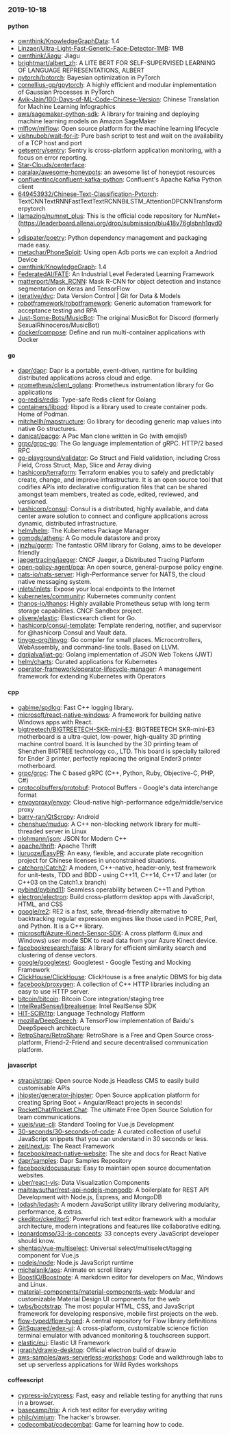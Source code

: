 ### 2019-10-18

#### python
* [ownthink/KnowledgeGraphData](https://github.com/ownthink/KnowledgeGraphData): 1.4
* [Linzaer/Ultra-Light-Fast-Generic-Face-Detector-1MB](https://github.com/Linzaer/Ultra-Light-Fast-Generic-Face-Detector-1MB):  1MB
* [ownthink/Jiagu](https://github.com/ownthink/Jiagu): Jiagu         
* [brightmart/albert_zh](https://github.com/brightmart/albert_zh): A LITE BERT FOR SELF-SUPERVISED LEARNING OF LANGUAGE REPRESENTATIONS, ALBERT
* [pytorch/botorch](https://github.com/pytorch/botorch): Bayesian optimization in PyTorch
* [cornellius-gp/gpytorch](https://github.com/cornellius-gp/gpytorch): A highly efficient and modular implementation of Gaussian Processes in PyTorch
* [Avik-Jain/100-Days-of-ML-Code-Chinese-Version](https://github.com/Avik-Jain/100-Days-of-ML-Code-Chinese-Version): Chinese Translation for Machine Learning Infographics
* [aws/sagemaker-python-sdk](https://github.com/aws/sagemaker-python-sdk): A library for training and deploying machine learning models on Amazon SageMaker
* [mlflow/mlflow](https://github.com/mlflow/mlflow): Open source platform for the machine learning lifecycle
* [vishnubob/wait-for-it](https://github.com/vishnubob/wait-for-it): Pure bash script to test and wait on the availability of a TCP host and port
* [getsentry/sentry](https://github.com/getsentry/sentry): Sentry is cross-platform application monitoring, with a focus on error reporting.
* [Star-Clouds/centerface](https://github.com/Star-Clouds/centerface): 
* [paralax/awesome-honeypots](https://github.com/paralax/awesome-honeypots): an awesome list of honeypot resources
* [confluentinc/confluent-kafka-python](https://github.com/confluentinc/confluent-kafka-python): Confluent's Apache Kafka Python client
* [649453932/Chinese-Text-Classification-Pytorch](https://github.com/649453932/Chinese-Text-Classification-Pytorch): TextCNNTextRNNFastTextTextRCNNBiLSTM_AttentionDPCNNTransformerpytorch
* [llamazing/numnet_plus](https://github.com/llamazing/numnet_plus): This is the official code repository for NumNet+(https://leaderboard.allenai.org/drop/submission/blu418v76glsbnh1qvd0)
* [sdispater/poetry](https://github.com/sdispater/poetry): Python dependency management and packaging made easy.
* [metachar/PhoneSploit](https://github.com/metachar/PhoneSploit): Using open Adb ports we can exploit a Andriod Device
* [ownthink/KnowledgeGraph](https://github.com/ownthink/KnowledgeGraph): 1.4
* [FederatedAI/FATE](https://github.com/FederatedAI/FATE): An Industrial Level Federated Learning Framework
* [matterport/Mask_RCNN](https://github.com/matterport/Mask_RCNN): Mask R-CNN for object detection and instance segmentation on Keras and TensorFlow
* [iterative/dvc](https://github.com/iterative/dvc): Data Version Control | Git for Data & Models
* [robotframework/robotframework](https://github.com/robotframework/robotframework): Generic automation framework for acceptance testing and RPA
* [Just-Some-Bots/MusicBot](https://github.com/Just-Some-Bots/MusicBot):  The original MusicBot for Discord (formerly SexualRhinoceros/MusicBot)
* [docker/compose](https://github.com/docker/compose): Define and run multi-container applications with Docker

#### go
* [dapr/dapr](https://github.com/dapr/dapr): Dapr is a portable, event-driven, runtime for building distributed applications across cloud and edge.
* [prometheus/client_golang](https://github.com/prometheus/client_golang): Prometheus instrumentation library for Go applications
* [go-redis/redis](https://github.com/go-redis/redis): Type-safe Redis client for Golang
* [containers/libpod](https://github.com/containers/libpod): libpod is a library used to create container pods. Home of Podman.
* [mitchellh/mapstructure](https://github.com/mitchellh/mapstructure): Go library for decoding generic map values into native Go structures.
* [danicat/pacgo](https://github.com/danicat/pacgo): A Pac Man clone written in Go (with emojis!)
* [grpc/grpc-go](https://github.com/grpc/grpc-go): The Go language implementation of gRPC. HTTP/2 based RPC
* [go-playground/validator](https://github.com/go-playground/validator): Go Struct and Field validation, including Cross Field, Cross Struct, Map, Slice and Array diving
* [hashicorp/terraform](https://github.com/hashicorp/terraform): Terraform enables you to safely and predictably create, change, and improve infrastructure. It is an open source tool that codifies APIs into declarative configuration files that can be shared amongst team members, treated as code, edited, reviewed, and versioned.
* [hashicorp/consul](https://github.com/hashicorp/consul): Consul is a distributed, highly available, and data center aware solution to connect and configure applications across dynamic, distributed infrastructure.
* [helm/helm](https://github.com/helm/helm): The Kubernetes Package Manager
* [gomods/athens](https://github.com/gomods/athens): A Go module datastore and proxy
* [jinzhu/gorm](https://github.com/jinzhu/gorm): The fantastic ORM library for Golang, aims to be developer friendly
* [jaegertracing/jaeger](https://github.com/jaegertracing/jaeger): CNCF Jaeger, a Distributed Tracing Platform
* [open-policy-agent/opa](https://github.com/open-policy-agent/opa): An open source, general-purpose policy engine.
* [nats-io/nats-server](https://github.com/nats-io/nats-server): High-Performance server for NATS, the cloud native messaging system.
* [inlets/inlets](https://github.com/inlets/inlets): Expose your local endpoints to the Internet
* [kubernetes/community](https://github.com/kubernetes/community): Kubernetes community content
* [thanos-io/thanos](https://github.com/thanos-io/thanos): Highly available Prometheus setup with long term storage capabilities. CNCF Sandbox project.
* [olivere/elastic](https://github.com/olivere/elastic): Elasticsearch client for Go.
* [hashicorp/consul-template](https://github.com/hashicorp/consul-template): Template rendering, notifier, and supervisor for @hashicorp Consul and Vault data.
* [tinygo-org/tinygo](https://github.com/tinygo-org/tinygo): Go compiler for small places. Microcontrollers, WebAssembly, and command-line tools. Based on LLVM.
* [dgrijalva/jwt-go](https://github.com/dgrijalva/jwt-go): Golang implementation of JSON Web Tokens (JWT)
* [helm/charts](https://github.com/helm/charts): Curated applications for Kubernetes
* [operator-framework/operator-lifecycle-manager](https://github.com/operator-framework/operator-lifecycle-manager): A management framework for extending Kubernetes with Operators

#### cpp
* [gabime/spdlog](https://github.com/gabime/spdlog): Fast C++ logging library.
* [microsoft/react-native-windows](https://github.com/microsoft/react-native-windows): A framework for building native Windows apps with React.
* [bigtreetech/BIGTREETECH-SKR-mini-E3](https://github.com/bigtreetech/BIGTREETECH-SKR-mini-E3): BIGTREETECH SKR-mini-E3 motherboard is a ultra-quiet, low-power, high-quality 3D printing machine control board. It is launched by the 3D printing team of Shenzhen BIGTREE technology co., LTD. This board is specially tailored for Ender 3 printer, perfectly replacing the original Ender3 printer motherboard.
* [grpc/grpc](https://github.com/grpc/grpc): The C based gRPC (C++, Python, Ruby, Objective-C, PHP, C#)
* [protocolbuffers/protobuf](https://github.com/protocolbuffers/protobuf): Protocol Buffers - Google's data interchange format
* [envoyproxy/envoy](https://github.com/envoyproxy/envoy): Cloud-native high-performance edge/middle/service proxy
* [barry-ran/QtScrcpy](https://github.com/barry-ran/QtScrcpy): Android
* [chenshuo/muduo](https://github.com/chenshuo/muduo): A C++ non-blocking network library for multi-threaded server in Linux
* [nlohmann/json](https://github.com/nlohmann/json): JSON for Modern C++
* [apache/thrift](https://github.com/apache/thrift): Apache Thrift
* [liuruoze/EasyPR](https://github.com/liuruoze/EasyPR): An easy, flexible, and accurate plate recognition project for Chinese licenses in unconstrained situations.
* [catchorg/Catch2](https://github.com/catchorg/Catch2): A modern, C++-native, header-only, test framework for unit-tests, TDD and BDD - using C++11, C++14, C++17 and later (or C++03 on the Catch1.x branch)
* [pybind/pybind11](https://github.com/pybind/pybind11): Seamless operability between C++11 and Python
* [electron/electron](https://github.com/electron/electron): Build cross-platform desktop apps with JavaScript, HTML, and CSS
* [google/re2](https://github.com/google/re2): RE2 is a fast, safe, thread-friendly alternative to backtracking regular expression engines like those used in PCRE, Perl, and Python. It is a C++ library.
* [microsoft/Azure-Kinect-Sensor-SDK](https://github.com/microsoft/Azure-Kinect-Sensor-SDK): A cross platform (Linux and Windows) user mode SDK to read data from your Azure Kinect device.
* [facebookresearch/faiss](https://github.com/facebookresearch/faiss): A library for efficient similarity search and clustering of dense vectors.
* [google/googletest](https://github.com/google/googletest): Googletest - Google Testing and Mocking Framework
* [ClickHouse/ClickHouse](https://github.com/ClickHouse/ClickHouse): ClickHouse is a free analytic DBMS for big data
* [facebook/proxygen](https://github.com/facebook/proxygen): A collection of C++ HTTP libraries including an easy to use HTTP server.
* [bitcoin/bitcoin](https://github.com/bitcoin/bitcoin): Bitcoin Core integration/staging tree
* [IntelRealSense/librealsense](https://github.com/IntelRealSense/librealsense): Intel RealSense SDK
* [HIT-SCIR/ltp](https://github.com/HIT-SCIR/ltp): Language Technology Platform
* [mozilla/DeepSpeech](https://github.com/mozilla/DeepSpeech): A TensorFlow implementation of Baidu's DeepSpeech architecture
* [RetroShare/RetroShare](https://github.com/RetroShare/RetroShare): RetroShare is a Free and Open Source cross-platform, Friend-2-Friend and secure decentralised communication platform.

#### javascript
* [strapi/strapi](https://github.com/strapi/strapi):  Open source Node.js Headless CMS to easily build customisable APIs
* [jhipster/generator-jhipster](https://github.com/jhipster/generator-jhipster): Open Source application platform for creating Spring Boot + Angular/React projects in seconds!
* [RocketChat/Rocket.Chat](https://github.com/RocketChat/Rocket.Chat): The ultimate Free Open Source Solution for team communications.
* [vuejs/vue-cli](https://github.com/vuejs/vue-cli):  Standard Tooling for Vue.js Development
* [30-seconds/30-seconds-of-code](https://github.com/30-seconds/30-seconds-of-code): A curated collection of useful JavaScript snippets that you can understand in 30 seconds or less.
* [zeit/next.js](https://github.com/zeit/next.js): The React Framework
* [facebook/react-native-website](https://github.com/facebook/react-native-website): The site and docs for React Native
* [dapr/samples](https://github.com/dapr/samples): Dapr Samples Repository
* [facebook/docusaurus](https://github.com/facebook/docusaurus): Easy to maintain open source documentation websites.
* [uber/react-vis](https://github.com/uber/react-vis): Data Visualization Components
* [maitraysuthar/rest-api-nodejs-mongodb](https://github.com/maitraysuthar/rest-api-nodejs-mongodb): A boilerplate for REST API Development with Node.js, Express, and MongoDB
* [lodash/lodash](https://github.com/lodash/lodash): A modern JavaScript utility library delivering modularity, performance, & extras.
* [ckeditor/ckeditor5](https://github.com/ckeditor/ckeditor5): Powerful rich text editor framework with a modular architecture, modern integrations and features like collaborative editing.
* [leonardomso/33-js-concepts](https://github.com/leonardomso/33-js-concepts):  33 concepts every JavaScript developer should know.
* [shentao/vue-multiselect](https://github.com/shentao/vue-multiselect): Universal select/multiselect/tagging component for Vue.js
* [nodejs/node](https://github.com/nodejs/node): Node.js JavaScript runtime 
* [michalsnik/aos](https://github.com/michalsnik/aos): Animate on scroll library
* [BoostIO/Boostnote](https://github.com/BoostIO/Boostnote): A markdown editor for developers on Mac, Windows and Linux.
* [material-components/material-components-web](https://github.com/material-components/material-components-web): Modular and customizable Material Design UI components for the web
* [twbs/bootstrap](https://github.com/twbs/bootstrap): The most popular HTML, CSS, and JavaScript framework for developing responsive, mobile first projects on the web.
* [flow-typed/flow-typed](https://github.com/flow-typed/flow-typed): A central repository for Flow library definitions
* [GitSquared/edex-ui](https://github.com/GitSquared/edex-ui): A cross-platform, customizable science fiction terminal emulator with advanced monitoring & touchscreen support.
* [elastic/eui](https://github.com/elastic/eui): Elastic UI Framework 
* [jgraph/drawio-desktop](https://github.com/jgraph/drawio-desktop): Official electron build of draw.io
* [aws-samples/aws-serverless-workshops](https://github.com/aws-samples/aws-serverless-workshops): Code and walkthrough labs to set up serverless applications for Wild Rydes workshops

#### coffeescript
* [cypress-io/cypress](https://github.com/cypress-io/cypress): Fast, easy and reliable testing for anything that runs in a browser.
* [basecamp/trix](https://github.com/basecamp/trix): A rich text editor for everyday writing
* [philc/vimium](https://github.com/philc/vimium): The hacker's browser.
* [codecombat/codecombat](https://github.com/codecombat/codecombat): Game for learning how to code.
